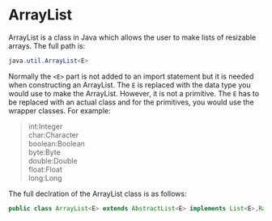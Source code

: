 ArrayList
===
ArrayList is a class in Java which allows the user to make lists of resizable arrays. The full path is:
```java
java.util.ArrayList<E>
```
Normally the `<E>` part is not added to an import statement but it is needed when constructing an ArrayList. The `E` is replaced with the data type you would use to make the ArrayList. However, it is not a primitive. The `E` has to be replaced with an actual class and for the primitives, you would use the wrapper classes. For example:  
> int:Integer  
> char:Character  
> boolean:Boolean  
> byte:Byte  
> double:Double  
> float:Float  
> long:Long  

The full declration of the ArrayList class is as follows:
```java
public class ArrayList<E> extends AbstractList<E> implements List<E>,RandomAccess,Clonable,Serializable
```
